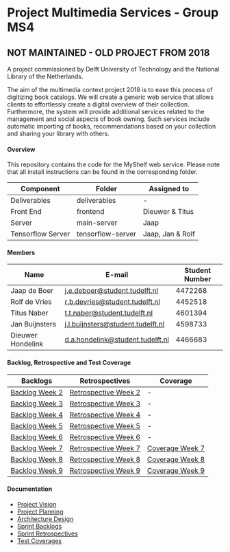 # Project Multimedia Services - Group MS4
## NOT MAINTAINED - OLD PROJECT FROM 2018

A project commissioned by Delft University of Technology and the National Library of the Netherlands.

The aim of the multimedia context project 2018 is to ease this process of digitizing book catalogs. We will create a generic web service that allows clients to effortlessly create a digital overview of their collection. Furthermore, the system will provide additional services related to the management and social aspects of book owning. Such services include automatic importing of books, recommendations based on your collection and sharing your library with others. 
#### Overview
This repository contains the code for the MyShelf web service. 
Please note that all install instructions can be found in the corresponding folder.

|Component|Folder|Assigned to|
|-------------|-------------|-------------|
|Deliverables|deliverables|-|
|Front End|frontend|Dieuwer & Titus|
|Server|main-server|Jaap|
|Tensorflow Server|tensorflow-server|Jaap, Jan & Rolf|

#### Members
|Name|E-mail|Student Number|
|-------------|-------------|-------------|
|Jaap de Boer|j.e.deboer@student.tudelft.nl|4472268|
|Rolf de Vries|r.b.devries@student.tudelft.nl|4452518|
|Titus Naber|t.t.naber@student.tudelft.nl|4601394|
|Jan Buijnsters|j.l.buijnsters@student.tudelft.nl|4598733|
|Dieuwer Hondelink|d.a.hondelink@student.tudelft.nl|4466683|

#### Backlog, Retrospective and Test Coverage
|Backlogs|Retrospectives|Coverage|
|-|-|-|
|[Backlog Week 2](https://docs.google.com/spreadsheets/d/1tgPt6oWnky_5HkHxQ2P5dm0O25Iy7Pn-U2FluGCU8og/edit#gid=0)|[Retrospective Week 2](https://docs.google.com/document/d/1txEJoohNd5ZC5EnTSItJ50MNmNMZ9ihEkdlp87bQ15Y/edit?usp=sharing)|-|
|[Backlog Week 3](https://docs.google.com/spreadsheets/d/1tgPt6oWnky_5HkHxQ2P5dm0O25Iy7Pn-U2FluGCU8og/edit#gid=1770808124)|[Retrospective Week 3](https://docs.google.com/document/d/1O22HfTngZJODvls9S49q38drbiK1Hj_Fnrrdh35-1Oo/edit?usp=sharing)|-|
|[Backlog Week 4](https://docs.google.com/spreadsheets/d/1tgPt6oWnky_5HkHxQ2P5dm0O25Iy7Pn-U2FluGCU8og/edit#gid=923675566)|[Retrospective Week 4](https://docs.google.com/document/d/1nlT0Gp5RHyI91athHv5eeDnEA41poUFn2vrQy6s2htA/edit?usp=sharing)|-|
|[Backlog Week 5](https://docs.google.com/spreadsheets/d/1tgPt6oWnky_5HkHxQ2P5dm0O25Iy7Pn-U2FluGCU8og/edit#gid=660042914)|[Retrospective Week 5](https://docs.google.com/document/d/1Hu20ClE3Zyqb7A9P0cMI3Y6cJIm1xWjjh9xoZ__-qIE/edit?usp=sharing)|-|
|[Backlog Week 6](https://docs.google.com/spreadsheets/d/1tgPt6oWnky_5HkHxQ2P5dm0O25Iy7Pn-U2FluGCU8og/edit#gid=219260014)|[Retrospective Week 6](https://drive.google.com/open?id=1aplfSZwgDP9r0aLvqmfBBH5R76uLibvW81XJZmY0MNc)|-|
|[Backlog Week 7](https://docs.google.com/spreadsheets/d/1tgPt6oWnky_5HkHxQ2P5dm0O25Iy7Pn-U2FluGCU8og/edit#gid=856265281)|[Retrospective Week 7](https://docs.google.com/document/d/1KtXB_xOLKi-aM-oCc51ilVogOg6rUsvgSB9QKywqFAo/edit?usp=sharing)|[Coverage Week 7](https://docs.google.com/document/d/1PyFf1IHNnt6runjQJ7Y7HeEPkAjTi0JbR3ksCEOoq9I/edit?usp=sharing)|
|[Backlog Week 8](https://docs.google.com/spreadsheets/d/1tgPt6oWnky_5HkHxQ2P5dm0O25Iy7Pn-U2FluGCU8og/edit#gid=870800926)|[Retrospective Week 8](https://docs.google.com/document/d/1jJGcmwM77cPAHKDvrARgaZBaN0kg1qlWViiwgl6UvAw/edit#heading=h.8tzm88ar9mhh)|[Coverage Week 8](https://drive.google.com/open?id=1lM-ehcjjK4cUNP0P0x2keqk59BMAD8o1cAgkUS-T9xY)|
|[Backlog Week 9](https://docs.google.com/spreadsheets/d/1tgPt6oWnky_5HkHxQ2P5dm0O25Iy7Pn-U2FluGCU8og/edit#gid=1346461854)|[Retrospective Week 9](https://docs.google.com/document/d/1ah4tYvGumO68kFkyekrsoAFbz6-bVjQHO_f_0eZ4DBM/edit?usp=sharing)|[Coverage Week 9](https://docs.google.com/document/d/1uDtvqJ4Okd92LZqpxjXNx-V1TijuCKNNFArP1f0Fjb8/edit?usp=sharing)|

#### Documentation
- [Project Vision](https://drive.google.com/open?id=13CwF-bs3Yeihkh5jnXU382uDXsvp4C4cDlNdu_D4wOs)
- [Project Planning](https://drive.google.com/open?id=1wK3cIK9k4IZmJ8vqY1C6_Vyljhk7D0JNaQOopLFSCog)
- [Architecture Design](https://drive.google.com/open?id=1BUh3JbGlOGyE0G-eNGzwvn-I3TP5TXjfwdSO7m-4BbE)
- [Sprint Backlogs](https://docs.google.com/spreadsheets/d/1tgPt6oWnky_5HkHxQ2P5dm0O25Iy7Pn-U2FluGCU8og/edit?usp=sharing)
- [Sprint Retrospectives](https://drive.google.com/open?id=19W1Xg4wN8N_xgaQk2bfaEgHYKp2R33rl)
- [Test Coverages](https://drive.google.com/open?id=1ei9dvE84L9lw-W9g3J1QgVQYLzVpk8Sh)

